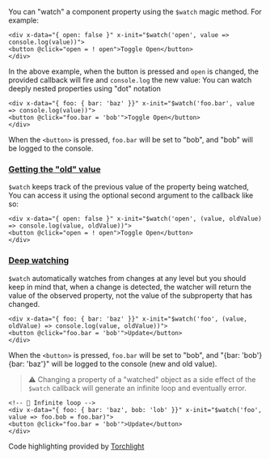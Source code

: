 You can "watch" a component property using the `$watch` magic method. For example:
```
<div x-data="{ open: false }" x-init="$watch('open', value => console.log(value))">
<button @click="open = ! open">Toggle Open</button>
</div>
```
In the above example, when the button is pressed and `open` is changed, the provided callback will fire and `console.log` the new value:
You can watch deeply nested properties using "dot" notation
```
<div x-data="{ foo: { bar: 'baz' }}" x-init="$watch('foo.bar', value => console.log(value))">
<button @click="foo.bar = 'bob'">Toggle Open</button>
</div>
```
When the `<button>` is pressed, `foo.bar` will be set to "bob", and "bob" will be logged to the console.


### [Getting the "old" value](#getting-the-old-value)


`$watch` keeps track of the previous value of the property being watched, You can access it using the optional second argument to the callback like so:
```
<div x-data="{ open: false }" x-init="$watch('open', (value, oldValue) => console.log(value, oldValue))">
<button @click="open = ! open">Toggle Open</button>
</div>
```


### [Deep watching](#deep-watching)


`$watch` automatically watches from changes at any level but you should keep in mind that, when a change is detected, the watcher will return the value of the observed property, not the value of the subproperty that has changed.
```
<div x-data="{ foo: { bar: 'baz' }}" x-init="$watch('foo', (value, oldValue) => console.log(value, oldValue))">
<button @click="foo.bar = 'bob'">Update</button>
</div>
```
When the `<button>` is pressed, `foo.bar` will be set to "bob", and "{bar: 'bob'} {bar: 'baz'}" will be logged to the console (new and old value).

> ⚠️ Changing a property of a "watched" object as a side effect of the `$watch` callback will generate an infinite loop and eventually error.

```
<!-- 🚫 Infinite loop -->
<div x-data="{ foo: { bar: 'baz', bob: 'lob' }}" x-init="$watch('foo', value => foo.bob = foo.bar)">
<button @click="foo.bar = 'bob'">Update</button>
</div>
```
Code highlighting provided by [Torchlight](https://torchlight.dev/)